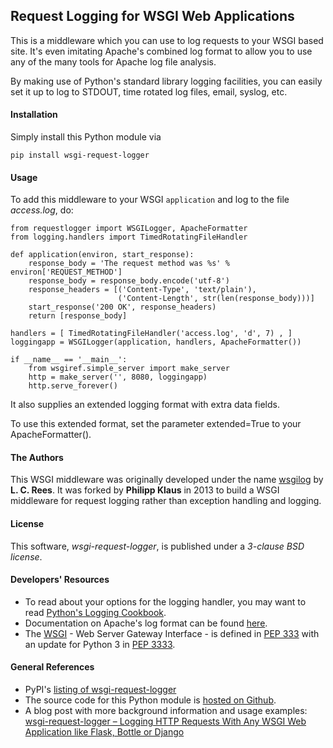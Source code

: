 ## Request Logging for WSGI Web Applications

This is a middleware which you can use to log requests to your WSGI based site.
It's even imitating Apache's combined log format to allow you to use any of the
many tools for Apache log file analysis.

By making use of Python's standard library logging facilities, you can easily set it up to log to STDOUT, time rotated log files, email, syslog, etc.

#### Installation

Simply install this Python module via

    pip install wsgi-request-logger

#### Usage

To add this middleware to your WSGI `application` and log to the file *access.log*, do:

    from requestlogger import WSGILogger, ApacheFormatter
    from logging.handlers import TimedRotatingFileHandler
    
    def application(environ, start_response):
        response_body = 'The request method was %s' % environ['REQUEST_METHOD']
        response_body = response_body.encode('utf-8')
        response_headers = [('Content-Type', 'text/plain'),
                            ('Content-Length', str(len(response_body)))]
        start_response('200 OK', response_headers)
        return [response_body]
    
    handlers = [ TimedRotatingFileHandler('access.log', 'd', 7) , ]
    loggingapp = WSGILogger(application, handlers, ApacheFormatter())
    
    if __name__ == '__main__':
        from wsgiref.simple_server import make_server
        http = make_server('', 8080, loggingapp)
        http.serve_forever()

It also supplies an extended logging format with extra data fields.

To use this extended format, set the parameter extended=True to your ApacheFormatter().

#### The Authors

This WSGI middleware was originally developed under the name [wsgilog](https://pypi.python.org/pypi/wsgilog/) by  **L. C. Rees**.
It was forked by **Philipp Klaus** in 2013 to build a WSGI middleware for request logging rather than exception handling and logging.  


#### License

This software, *wsgi-request-logger*, is published under a *3-clause BSD license*.

#### Developers' Resources

* To read about your options for the logging handler, you may want to read [Python's Logging Cookbook](http://docs.python.org/3/howto/logging-cookbook.html).
* Documentation on Apache's log format can be found [here](http://httpd.apache.org/docs/current/mod/mod_log_config.html#logformat).
* The [WSGI](http://en.wikipedia.org/wiki/Web_Server_Gateway_Interface) - Web Server Gateway Interface - is defined in [PEP 333](http://www.python.org/dev/peps/pep-0333/) with an update for Python 3 in [PEP 3333](http://www.python.org/dev/peps/pep-3333/).

#### General References

* PyPI's [listing of wsgi-request-logger](https://pypi.python.org/pypi/wsgi-request-logger)
* The source code for this Python module is [hosted on Github](https://github.com/pklaus/wsgi-request-logger).
* A blog post with more background information and usage examples:
  [wsgi-request-logger – Logging HTTP Requests With Any WSGI Web Application like Flask, Bottle or Django](https://blog.philippklaus.de/2013/06/wsgi-request-logger-logging-http-requests-with-any-wsgi-web-application-like-flask-bottle-or-django/)
